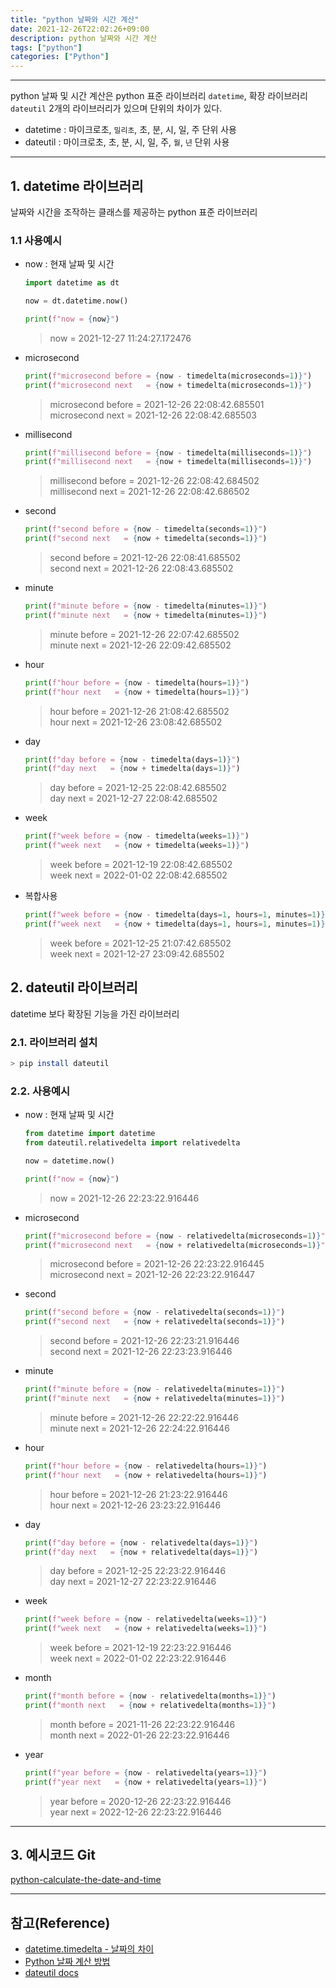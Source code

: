 ```yaml
---
title: "python 날짜와 시간 계산"
date: 2021-12-26T22:02:26+09:00
description: python 날짜와 시간 계산
tags: ["python"]
categories: ["Python"]
---
```



---

python 날짜 및 시간 계산은 python 표준 라이브러리 `datetime`, 확장 라이브러리 `dateutil` 2개의 라이브러리가 있으며 단위의 차이가 있다.
- datetime : 마이크로초, `밀리초`, 초, 분, 시, 일, 주 단위 사용
- dateutil : 마이크로초, 초, 분, 시, 일, 주, `월`, `년` 단위 사용


---

## 1. datetime 라이브러리

날짜와 시간을 조작하는 클래스를 제공하는 python 표준 라이브러리

### 1.1 사용예시

- now : 현재 날짜 및 시간

    ```python
    import datetime as dt

    now = dt.datetime.now()

    print(f"now = {now}")
    ```

    > now = 2021-12-27 11:24:27.172476  

- microsecond

    ```python
    print(f"microsecond before = {now - timedelta(microseconds=1)}")
    print(f"microsecond next   = {now + timedelta(microseconds=1)}")
    ```

    > microsecond before = 2021-12-26 22:08:42.685501  
    > microsecond next   = 2021-12-26 22:08:42.685503  

- millisecond

    ```python
    print(f"millisecond before = {now - timedelta(milliseconds=1)}")
    print(f"millisecond next   = {now + timedelta(milliseconds=1)}")
    ```

    > millisecond before = 2021-12-26 22:08:42.684502  
    > millisecond next   = 2021-12-26 22:08:42.686502  

- second

    ```python
    print(f"second before = {now - timedelta(seconds=1)}")
    print(f"second next   = {now + timedelta(seconds=1)}")
    ```

    > second before = 2021-12-26 22:08:41.685502  
    > second next   = 2021-12-26 22:08:43.685502  

- minute

    ```python
    print(f"minute before = {now - timedelta(minutes=1)}")
    print(f"minute next   = {now + timedelta(minutes=1)}")
    ```

    > minute before = 2021-12-26 22:07:42.685502  
    > minute next   = 2021-12-26 22:09:42.685502  

- hour

    ```python
    print(f"hour before = {now - timedelta(hours=1)}")
    print(f"hour next   = {now + timedelta(hours=1)}")
    ```

    > hour before = 2021-12-26 21:08:42.685502  
    > hour next   = 2021-12-26 23:08:42.685502  

- day

    ```python
    print(f"day before = {now - timedelta(days=1)}")
    print(f"day next   = {now + timedelta(days=1)}")
    ```

    > day before = 2021-12-25 22:08:42.685502  
    > day next   = 2021-12-27 22:08:42.685502  

- week

    ```python
    print(f"week before = {now - timedelta(weeks=1)}")
    print(f"week next   = {now + timedelta(weeks=1)}")
    ```

    > week before = 2021-12-19 22:08:42.685502  
    > week next   = 2022-01-02 22:08:42.685502  

- 복합사용

    ```python
    print(f"week before = {now - timedelta(days=1, hours=1, minutes=1)}")
    print(f"week next   = {now + timedelta(days=1, hours=1, minutes=1)}")
    ```

    > week before = 2021-12-25 21:07:42.685502  
    > week next   = 2021-12-27 23:09:42.685502  



## 2. dateutil 라이브러리

datetime 보다 확장된 기능을 가진 라이브러리

### 2.1. 라이브러리 설치

```bash
> pip install dateutil
```

### 2.2. 사용예시

- now : 현재 날짜 및 시간

    ```python
    from datetime import datetime
    from dateutil.relativedelta import relativedelta

    now = datetime.now()

    print(f"now = {now}")
    ```

    > now = 2021-12-26 22:23:22.916446  

- microsecond

    ```python
    print(f"microsecond before = {now - relativedelta(microseconds=1)}")
    print(f"microsecond next   = {now + relativedelta(microseconds=1)}")
    ```

    > microsecond before = 2021-12-26 22:23:22.916445  
    > microsecond next   = 2021-12-26 22:23:22.916447  

- second

    ```python
    print(f"second before = {now - relativedelta(seconds=1)}")
    print(f"second next   = {now + relativedelta(seconds=1)}")
    ```

    > second before = 2021-12-26 22:23:21.916446  
    > second next   = 2021-12-26 22:23:23.916446  

- minute

    ```python
    print(f"minute before = {now - relativedelta(minutes=1)}")
    print(f"minute next   = {now + relativedelta(minutes=1)}")
    ```

    > minute before = 2021-12-26 22:22:22.916446  
    > minute next   = 2021-12-26 22:24:22.916446  

- hour

    ```python
    print(f"hour before = {now - relativedelta(hours=1)}")
    print(f"hour next   = {now + relativedelta(hours=1)}")
    ```

    > hour before = 2021-12-26 21:23:22.916446  
    > hour next   = 2021-12-26 23:23:22.916446  

- day

    ```python
    print(f"day before = {now - relativedelta(days=1)}")
    print(f"day next   = {now + relativedelta(days=1)}")
    ```

    > day before = 2021-12-25 22:23:22.916446  
    > day next   = 2021-12-27 22:23:22.916446  

- week

    ```python
    print(f"week before = {now - relativedelta(weeks=1)}")
    print(f"week next   = {now + relativedelta(weeks=1)}")
    ```

    > week before = 2021-12-19 22:23:22.916446  
    > week next   = 2022-01-02 22:23:22.916446  

- month

    ```python
    print(f"month before = {now - relativedelta(months=1)}")
    print(f"month next   = {now + relativedelta(months=1)}")
    ```

    > month before = 2021-11-26 22:23:22.916446  
    > month next   = 2022-01-26 22:23:22.916446  

- year

    ```python
    print(f"year before = {now - relativedelta(years=1)}")
    print(f"year next   = {now + relativedelta(years=1)}")
    ```

    > year before = 2020-12-26 22:23:22.916446  
    > year next   = 2022-12-26 22:23:22.916446  


---

## 3. 예시코드 Git

[python-calculate-the-date-and-time](https://github.com/SangjunCha-dev/blog/tree/main/python/python-calculate-the-date-and-time)


---

## 참고(Reference)

- [datetime.timedelta - 날짜의 차이](https://wikidocs.net/104836)
- [Python 날짜 계산 방법](https://jsikim1.tistory.com/143)
- [dateutil docs](https://dateutil.readthedocs.io/en/stable/)